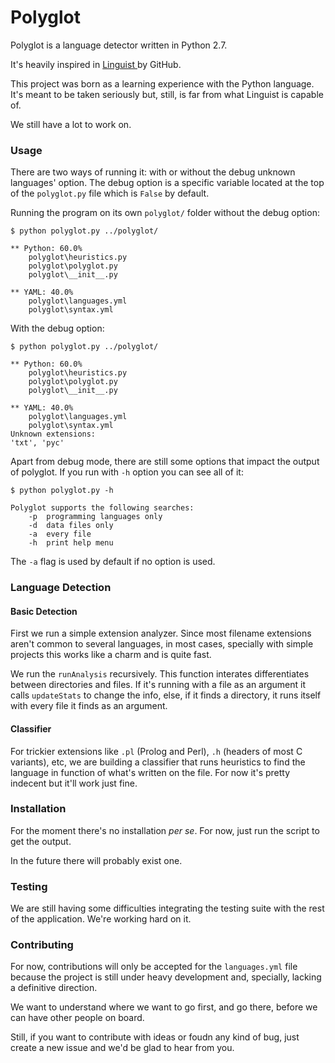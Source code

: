 Polyglot
========

Polyglot is a language detector written in Python 2.7.

It's heavily inspired in <a href="https://github.com/github/linguist"> Linguist </a>
by GitHub.

This project was born as a learning experience with the Python language. It's 
meant to be taken seriously but, still, is far from what Linguist is capable of.

We still have a lot to work on.

### Usage

There are two ways of running it: with or without the debug unknown languages' option. The debug option is a specific variable located at the top of the `polyglot.py` file which is `False` by default.

Running the program on its own `polyglot/` folder without the debug option:

    $ python polyglot.py ../polyglot/
    
    ** Python: 60.0%
    	polyglot\heuristics.py
    	polyglot\polyglot.py
    	polyglot\__init__.py

    ** YAML: 40.0%
    	polyglot\languages.yml
    	polyglot\syntax.yml
        

With the debug option:

    $ python polyglot.py ../polyglot/
    
    ** Python: 60.0%
    	polyglot\heuristics.py
    	polyglot\polyglot.py
    	polyglot\__init__.py

    ** YAML: 40.0%
    	polyglot\languages.yml
    	polyglot\syntax.yml
    Unknown extensions:
    'txt', 'pyc'

Apart from debug mode, there are still some options that impact the output of polyglot. If you run with `-h` option you can see all of it:

    $ python polyglot.py -h
    
    Polyglot supports the following searches:
        -p  programming languages only
        -d  data files only
        -a  every file
        -h  print help menu
    	
The `-a` flag is used by default if no option is used.

### Language Detection

#### Basic Detection

First we run a simple extension analyzer. Since most filename extensions aren't common to several languages, in most cases, specially with simple projects this works like a charm and is quite fast.

We run the `runAnalysis` recursively. This function interates differentiates between directories and files. If it's running with a file as an argument it calls `updateStats` to change the info, else, if it finds a directory, it runs itself with every file it finds as an argument.

#### Classifier

For trickier extensions like `.pl` (Prolog and Perl), `.h` (headers of most C variants), etc, we are building a classifier that runs heuristics to find the language in function of what's written on the file. For now it's pretty indecent but it'll work just fine.

### Installation

For the moment there's no installation *per se*. For now, just run the script
to get the output.

In the future there will probably exist one.

### Testing

We are still having some difficulties integrating the testing suite with the rest of the application. We're working hard on it.

### Contributing

For now, contributions will only be accepted for the `languages.yml` file because
the project is still under heavy development and, specially, lacking a definitive 
direction.

We want to understand where we want to go first, and go there, before we can have
other people on board.

Still, if you want to contribute with ideas or foudn any kind of bug, just create a new issue and we'd be glad to hear from you.
